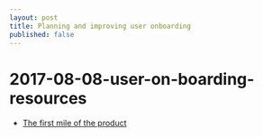 ```yaml
---
layout: post
title: Planning and improving user onboarding
published: false
---
```


# 2017-08-08-user-on-boarding-resources

* [The first mile of the product](https://medium.com/positiveslope/crafting-the-first-mile-of-product-7ed25e8f1027)

